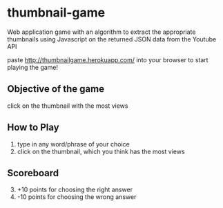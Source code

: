 # thumbnail-game
Web application game with an algorithm to extract the appropriate thumbnails using Javascript on the returned JSON data from the Youtube API

paste http://thumbnailgame.herokuapp.com/ into your browser to start playing the game!

Objective of the game
---------------------
click on the thumbnail with the most views 

How to Play
-----------
1. type in any word/phrase of your choice
2. click on the thumbnail, which you think has the most views

Scoreboard
----------
3. +10 points for choosing the right answer
4. -10 points for choosing the wrong answer

